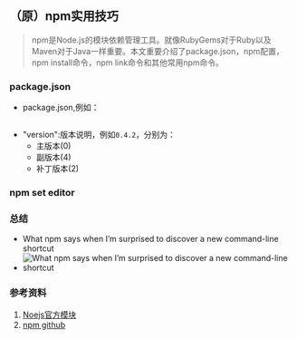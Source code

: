 （原）npm实用技巧
---
>   npm是Node.js的模块依赖管理工具。就像RubyGems对于Ruby以及Maven对于Java一样重要。本文重要介绍了package.json，npm配置，npm install命令，npm link命令和其他常用npm命令。

### package.json
*   package.json,例如：
```
```
*   "version":版本说明，例如`0.4.2`，分别为：
    *   主版本(0)
    *   副版本(4)
    *   补丁版本(2)

### npm set editor


### 总结
*   What npm says when I’m surprised to discover a new command-line shortcut
*   ![What npm says when I’m surprised to discover a new command-line shortcut](http://i.imgur.com/wF3j2JZ.gif)

### 参考资料
1.  [Noejs官方模块](https://npmjs.org/)
2.  [npm github](https://github.com/isaacs/npm)